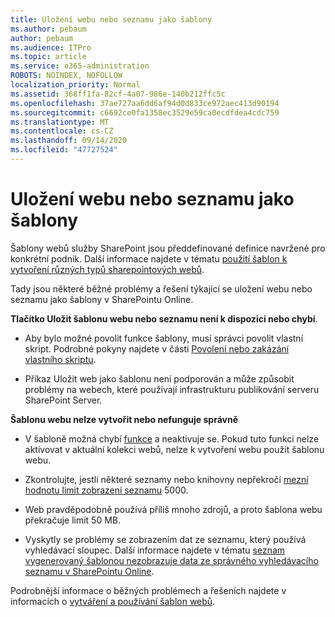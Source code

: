 ```yaml
---
title: Uložení webu nebo seznamu jako šablony
ms.author: pebaum
author: pebaum
ms.audience: ITPro
ms.topic: article
ms.service: o365-administration
ROBOTS: NOINDEX, NOFOLLOW
localization_priority: Normal
ms.assetid: 368ff1fa-82cf-4a07-986e-140b212ffc5c
ms.openlocfilehash: 37ae727aa6dd6af94d0d833ce972aec413d90194
ms.sourcegitcommit: c6692ce0fa1358ec3529e59ca0ecdfdea4cdc759
ms.translationtype: MT
ms.contentlocale: cs-CZ
ms.lasthandoff: 09/14/2020
ms.locfileid: "47727524"
---
```

# <a name="save-site-or-list-as-a-template"></a>Uložení webu nebo seznamu jako šablony

Šablony webů služby SharePoint jsou předdefinované definice navržené pro konkrétní podnik. Další informace najdete v tématu [použití šablon k vytvoření různých typů sharepointových webů](https://support.office.com/article/using-templates-to-create-different-kinds-of-sharepoint-sites-449eccec-ff99-4cf3-b62e-dcfee37e8da4).

Tady jsou některé běžné problémy a řešení týkající se uložení webu nebo seznamu jako šablony v SharePointu Online.

**Tlačítko Uložit šablonu webu nebo seznamu není k dispozici nebo chybí**. 

- Aby bylo možné povolit funkce šablony, musí správci povolit vlastní skript. Podrobné pokyny najdete v části [Povolení nebo zakázání vlastního skriptu](https://docs.microsoft.com/sharepoint/allow-or-prevent-custom-script).


- Příkaz Uložit web jako šablonu není podporován a může způsobit problémy na webech, které používají infrastrukturu publikování serveru SharePoint Server.


**Šablonu webu nelze vytvořit nebo nefunguje správně**

- V šabloně možná chybí [funkce](https://social.technet.microsoft.com/wiki/contents/articles/14423.sharepoint-2013-existing-features-guid.aspx) a neaktivuje se. Pokud tuto funkci nelze aktivovat v aktuální kolekci webů, nelze k vytvoření webu použít šablonu webu.


- Zkontrolujte, jestli některé seznamy nebo knihovny nepřekročí [mezní hodnotu limit zobrazení seznamu](https://support.office.com/article/Manage-large-lists-and-libraries-in-SharePoint-B8588DAE-9387-48C2-9248-C24122F07C59) 5000.


- Web pravděpodobně používá příliš mnoho zdrojů, a proto šablona webu překračuje limit 50 MB.


- Vyskytly se problémy se zobrazením dat ze seznamu, který používá vyhledávací sloupec. Další informace najdete v tématu [seznam vygenerovaný šablonou nezobrazuje data ze správného vyhledávacího seznamu v SharePointu Online](https://docs.microsoft.com/sharepoint/support/lists-and-libraries/template-generated-list-incorrect-data).


Podrobnější informace o běžných problémech a řešeních najdete v informacích o [vytváření a používání šablon webů](https://support.office.com/article/Create-and-use-site-templates-60371B0F-00E0-4C49-A844-34759EBDD989).

